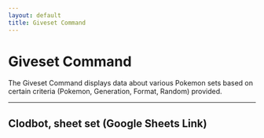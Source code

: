 ```yaml
---
layout: default
title: Giveset Command
---
```


# Giveset Command

The Giveset Command displays data about various Pokemon sets based on certain criteria (Pokemon, Generation, Format, Random) provided.

<hr class="line">

## Clodbot, sheet set (Google Sheets Link)

